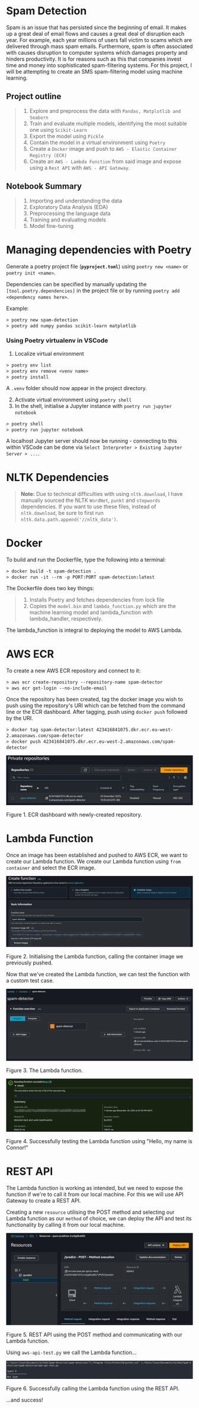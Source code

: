 # Spam Detection

Spam is an issue that has persisted since the beginning of email. It makes up a great deal of email flows and causes a great deal of disruption each year. For example, each year millions of users fall victim to scams which are delivered through mass spam emails. Furthermore, spam is often associated with causes disruption to computer systems which damages property and hinders productivity. It is for reasons such as this that companies invest time and money into sophisticated spam-filtering systems. For this project, I will be attempting to create an SMS spam-filtering model using machine learning. 

## Project outline

> 1. Explore and preprocess the data with `Pandas, Matplotlib and Seaborn`
> 2. Train and evaluate multiple models, identifying the most suitable one using `Scikit-Learn`
> 3. Export the model using `Pickle`
> 4. Contain the model in a virtual environment using `Poetry`
> 5. Create a `Docker` image and push to `AWS - Elastic Container Registry (ECR)`
> 6. Create an `AWS - Lambda Function` from said image and expose using a `Rest API` with `AWS - API Gateway`.

## Notebook Summary

> 1. Importing and understanding the data
> 2. Exploratory Data Analysis (EDA)
> 3. Preprocessing the language data
> 4. Training and evaluating models
> 5. Model fine-tuning

# Managing dependencies with Poetry

Generate a poetry project file (**`pyproject.toml`**) using `poetry new <name>` or `poetry init <name>`. 

Dependencies can be specified by manually updating the `[tool.poetry.dependencies]` in the project file or by running `poetry add <dependency names here>`.

Example:

```
> poetry new spam-detection
> poetry add numpy pandas scikit-learn matplotlib
```

### Using Poetry virtualenv in VSCode

1. Localize virtual environment

```
> poetry env list
> poetry env remove <venv name>
> poetry install 
```
A `.venv` folder should now appear in the project directory.

2. Activate virtual environment using `poetry shell`
3. In the shell, initialise a Jupyter instance with `poetry run jupyter notebook` 
```
> poetry shell
> poetry run jupyter notebook
```
A localhost Jupyter server should now be running - connecting to this within VSCode can be done via `Select Interpreter > Existing Jupyter Server > ...`.

# NLTK Dependencies


> **Note:** Due to technical difficulties with using `nltk.download`, I have manually sourced the NLTK `WordNet`, `punkt` and `stopwords` dependencies. If you want to use these files, instead of `nltk.download`, be sure to first run `nltk.data.path.append('//nltk_data')`.

# Docker

To build and run the Dockerfile, type the following into a terminal:

```
> docker build -t spam-detection .
> docker run -it --rm -p PORT:PORT spam-detection:latest
```

The Dockerfile does two key things:

> 1. Installs Poetry and fetches dependencies from lock file
> 2. Copies the `model.bin` and `lambda_function.py` which are the machine learning model and lambda_function with lambda_handler, respectively.

The lambda_function is integral to deploying the model to AWS Lambda.


# AWS ECR

To create a new AWS ECR repository and connect to it:

```
> aws ecr create-repository --repository-name spam-detector
> aws ecr get-login --no-include-email
```

Once the repository has been created, tag the docker image you wish to push using the repository's URI which can be fetched from the command line or the ECR dashboard. After tagging, push using `docker push` followed by the URI.


```
> docker tag spam-detector:latest 423416841075.dkr.ecr.eu-west-2.amazonaws.com/spam-detector
> docker push 423416841075.dkr.ecr.eu-west-2.amazonaws.com/spam-detector
```

![ECR Dashboard](images/ECR-Dash.png "ECR Dashboard")

Figure 1. ECR dashboard with newly-created repository.

# Lambda Function

Once an image has been established and pushed to AWS ECR, we want to create our Lambda function. We create our Lambda function using `from container` and select the ECR image.

![Creating Lambda Function](images/Create-Lambda.png "Creating a Lambda Function")

Figure 2. Initialising the Lambda function, calling the container image we previously pushed.

Now that we've created the Lambda function, we can test the function with a custom test case.

![Lambda Function Dashboard](images/Lambda-function.png "Created Lambda Function")

Figure 3. The Lambda function.

![Lambda Test Success](images/Lambda-test-success.png "Successfully using Lambda Function")

Figure 4. Successfully testing the Lambda function using "Hello, my name is Connor!"

# REST API

The Lambda function is working as intended, but we need to expose the function if we're to call it from our local machine. For this we will use API Gateway to create a REST API.

Creating a new `resource` utilising the POST method and selecting our Lambda function as our `method` of choice, we can deploy the API and test its functionality by calling it from our local machine.

![REST API LAMBDA](images/API-dash.png "New REST API for Lambda function")

Figure 5. REST API using the POST method and communicating with our Lambda function.

Using `aws-api-test.py` we call the Lambda function...

![API Success](images/API-success.png "Successfully calling the Lambda function using the REST API")

Figure 6. Successfully calling the Lambda function using the REST API.

...and success!